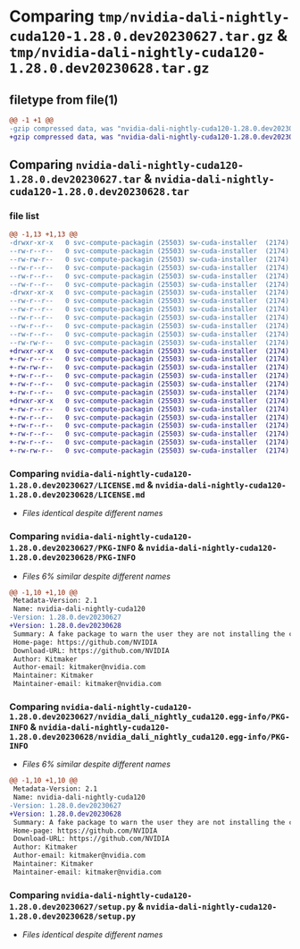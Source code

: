 # Comparing `tmp/nvidia-dali-nightly-cuda120-1.28.0.dev20230627.tar.gz` & `tmp/nvidia-dali-nightly-cuda120-1.28.0.dev20230628.tar.gz`

## filetype from file(1)

```diff
@@ -1 +1 @@
-gzip compressed data, was "nvidia-dali-nightly-cuda120-1.28.0.dev20230627.tar", last modified: Wed Jun 28 07:04:46 2023, max compression
+gzip compressed data, was "nvidia-dali-nightly-cuda120-1.28.0.dev20230628.tar", last modified: Thu Jun 29 08:04:30 2023, max compression
```

## Comparing `nvidia-dali-nightly-cuda120-1.28.0.dev20230627.tar` & `nvidia-dali-nightly-cuda120-1.28.0.dev20230628.tar`

### file list

```diff
@@ -1,13 +1,13 @@
-drwxr-xr-x   0 svc-compute-packagin (25503) sw-cuda-installer  (2174)        0 2023-06-28 07:04:46.729746 nvidia-dali-nightly-cuda120-1.28.0.dev20230627/
--rw-r--r--   0 svc-compute-packagin (25503) sw-cuda-installer  (2174)      459 2023-06-28 07:04:46.000000 nvidia-dali-nightly-cuda120-1.28.0.dev20230627/ERROR.txt
--rw-rw-r--   0 svc-compute-packagin (25503) sw-cuda-installer  (2174)    11336 2023-06-14 04:38:44.000000 nvidia-dali-nightly-cuda120-1.28.0.dev20230627/LICENSE.md
--rw-r--r--   0 svc-compute-packagin (25503) sw-cuda-installer  (2174)       27 2023-06-28 07:04:46.000000 nvidia-dali-nightly-cuda120-1.28.0.dev20230627/PACKAGE_NAME
--rw-r--r--   0 svc-compute-packagin (25503) sw-cuda-installer  (2174)     1668 2023-06-28 07:04:46.729746 nvidia-dali-nightly-cuda120-1.28.0.dev20230627/PKG-INFO
--rw-r--r--   0 svc-compute-packagin (25503) sw-cuda-installer  (2174)      286 2023-06-28 07:04:46.000000 nvidia-dali-nightly-cuda120-1.28.0.dev20230627/README.rst
-drwxr-xr-x   0 svc-compute-packagin (25503) sw-cuda-installer  (2174)        0 2023-06-28 07:04:46.729746 nvidia-dali-nightly-cuda120-1.28.0.dev20230627/nvidia_dali_nightly_cuda120.egg-info/
--rw-r--r--   0 svc-compute-packagin (25503) sw-cuda-installer  (2174)     1668 2023-06-28 07:04:46.000000 nvidia-dali-nightly-cuda120-1.28.0.dev20230627/nvidia_dali_nightly_cuda120.egg-info/PKG-INFO
--rw-r--r--   0 svc-compute-packagin (25503) sw-cuda-installer  (2174)      257 2023-06-28 07:04:46.000000 nvidia-dali-nightly-cuda120-1.28.0.dev20230627/nvidia_dali_nightly_cuda120.egg-info/SOURCES.txt
--rw-r--r--   0 svc-compute-packagin (25503) sw-cuda-installer  (2174)        1 2023-06-28 07:04:46.000000 nvidia-dali-nightly-cuda120-1.28.0.dev20230627/nvidia_dali_nightly_cuda120.egg-info/dependency_links.txt
--rw-r--r--   0 svc-compute-packagin (25503) sw-cuda-installer  (2174)       22 2023-06-28 07:04:46.000000 nvidia-dali-nightly-cuda120-1.28.0.dev20230627/nvidia_dali_nightly_cuda120.egg-info/top_level.txt
--rw-r--r--   0 svc-compute-packagin (25503) sw-cuda-installer  (2174)       38 2023-06-28 07:04:46.729746 nvidia-dali-nightly-cuda120-1.28.0.dev20230627/setup.cfg
--rw-rw-r--   0 svc-compute-packagin (25503) sw-cuda-installer  (2174)     4560 2023-06-14 04:38:44.000000 nvidia-dali-nightly-cuda120-1.28.0.dev20230627/setup.py
+drwxr-xr-x   0 svc-compute-packagin (25503) sw-cuda-installer  (2174)        0 2023-06-29 08:04:30.141816 nvidia-dali-nightly-cuda120-1.28.0.dev20230628/
+-rw-r--r--   0 svc-compute-packagin (25503) sw-cuda-installer  (2174)      459 2023-06-29 08:04:30.000000 nvidia-dali-nightly-cuda120-1.28.0.dev20230628/ERROR.txt
+-rw-rw-r--   0 svc-compute-packagin (25503) sw-cuda-installer  (2174)    11336 2023-06-14 04:38:44.000000 nvidia-dali-nightly-cuda120-1.28.0.dev20230628/LICENSE.md
+-rw-r--r--   0 svc-compute-packagin (25503) sw-cuda-installer  (2174)       27 2023-06-29 08:04:30.000000 nvidia-dali-nightly-cuda120-1.28.0.dev20230628/PACKAGE_NAME
+-rw-r--r--   0 svc-compute-packagin (25503) sw-cuda-installer  (2174)     1668 2023-06-29 08:04:30.141816 nvidia-dali-nightly-cuda120-1.28.0.dev20230628/PKG-INFO
+-rw-r--r--   0 svc-compute-packagin (25503) sw-cuda-installer  (2174)      286 2023-06-29 08:04:30.000000 nvidia-dali-nightly-cuda120-1.28.0.dev20230628/README.rst
+drwxr-xr-x   0 svc-compute-packagin (25503) sw-cuda-installer  (2174)        0 2023-06-29 08:04:30.141816 nvidia-dali-nightly-cuda120-1.28.0.dev20230628/nvidia_dali_nightly_cuda120.egg-info/
+-rw-r--r--   0 svc-compute-packagin (25503) sw-cuda-installer  (2174)     1668 2023-06-29 08:04:30.000000 nvidia-dali-nightly-cuda120-1.28.0.dev20230628/nvidia_dali_nightly_cuda120.egg-info/PKG-INFO
+-rw-r--r--   0 svc-compute-packagin (25503) sw-cuda-installer  (2174)      257 2023-06-29 08:04:30.000000 nvidia-dali-nightly-cuda120-1.28.0.dev20230628/nvidia_dali_nightly_cuda120.egg-info/SOURCES.txt
+-rw-r--r--   0 svc-compute-packagin (25503) sw-cuda-installer  (2174)        1 2023-06-29 08:04:30.000000 nvidia-dali-nightly-cuda120-1.28.0.dev20230628/nvidia_dali_nightly_cuda120.egg-info/dependency_links.txt
+-rw-r--r--   0 svc-compute-packagin (25503) sw-cuda-installer  (2174)       22 2023-06-29 08:04:30.000000 nvidia-dali-nightly-cuda120-1.28.0.dev20230628/nvidia_dali_nightly_cuda120.egg-info/top_level.txt
+-rw-r--r--   0 svc-compute-packagin (25503) sw-cuda-installer  (2174)       38 2023-06-29 08:04:30.141816 nvidia-dali-nightly-cuda120-1.28.0.dev20230628/setup.cfg
+-rw-rw-r--   0 svc-compute-packagin (25503) sw-cuda-installer  (2174)     4560 2023-06-14 04:38:44.000000 nvidia-dali-nightly-cuda120-1.28.0.dev20230628/setup.py
```

### Comparing `nvidia-dali-nightly-cuda120-1.28.0.dev20230627/LICENSE.md` & `nvidia-dali-nightly-cuda120-1.28.0.dev20230628/LICENSE.md`

 * *Files identical despite different names*

### Comparing `nvidia-dali-nightly-cuda120-1.28.0.dev20230627/PKG-INFO` & `nvidia-dali-nightly-cuda120-1.28.0.dev20230628/PKG-INFO`

 * *Files 6% similar despite different names*

```diff
@@ -1,10 +1,10 @@
 Metadata-Version: 2.1
 Name: nvidia-dali-nightly-cuda120
-Version: 1.28.0.dev20230627
+Version: 1.28.0.dev20230628
 Summary: A fake package to warn the user they are not installing the correct package.
 Home-page: https://github.com/NVIDIA
 Download-URL: https://github.com/NVIDIA
 Author: Kitmaker
 Author-email: kitmaker@nvidia.com
 Maintainer: Kitmaker
 Maintainer-email: kitmaker@nvidia.com
```

### Comparing `nvidia-dali-nightly-cuda120-1.28.0.dev20230627/nvidia_dali_nightly_cuda120.egg-info/PKG-INFO` & `nvidia-dali-nightly-cuda120-1.28.0.dev20230628/nvidia_dali_nightly_cuda120.egg-info/PKG-INFO`

 * *Files 6% similar despite different names*

```diff
@@ -1,10 +1,10 @@
 Metadata-Version: 2.1
 Name: nvidia-dali-nightly-cuda120
-Version: 1.28.0.dev20230627
+Version: 1.28.0.dev20230628
 Summary: A fake package to warn the user they are not installing the correct package.
 Home-page: https://github.com/NVIDIA
 Download-URL: https://github.com/NVIDIA
 Author: Kitmaker
 Author-email: kitmaker@nvidia.com
 Maintainer: Kitmaker
 Maintainer-email: kitmaker@nvidia.com
```

### Comparing `nvidia-dali-nightly-cuda120-1.28.0.dev20230627/setup.py` & `nvidia-dali-nightly-cuda120-1.28.0.dev20230628/setup.py`

 * *Files identical despite different names*

